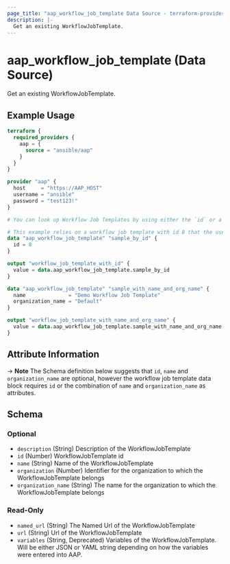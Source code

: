 ```yaml
---
page_title: "aap_workflow_job_template Data Source - terraform-provider-aap"
description: |-
  Get an existing WorkflowJobTemplate.
---
```


# aap_workflow_job_template (Data Source)

Get an existing WorkflowJobTemplate.


## Example Usage

```terraform
terraform {
  required_providers {
    aap = {
      source = "ansible/aap"
    }
  }
}

provider "aap" {
  host     = "https://AAP_HOST"
  username = "ansible"
  password = "test123!"
}

# You can look up Workflow Job Templates by using either the `id` or a combination of `name` and `organization_name`.

# This example relies on a workflow job template with id 8 that the user has access to.
data "aap_workflow_job_template" "sample_by_id" {
  id = 8
}

output "workflow_job_template_with_id" {
  value = data.aap_workflow_job_template.sample_by_id
}

data "aap_workflow_job_template" "sample_with_name_and_org_name" {
  name              = "Demo Workflow Job Template"
  organization_name = "Default"
}

output "workflow_job_template_with_name_and_org_name" {
  value = data.aap_workflow_job_template.sample_with_name_and_org_name
}
```


## Attribute Information

-> **Note** The Schema definition below suggests that `id`, `name` and `organization_name` are optional, however the workflow job template data block requires `id` or the combination of `name` and `organization_name` as attributes.

<!-- schema generated by tfplugindocs -->
## Schema

### Optional

- `description` (String) Description of the WorkflowJobTemplate
- `id` (Number) WorkflowJobTemplate id
- `name` (String) Name of the WorkflowJobTemplate
- `organization` (Number) Identifier for the organization to which the WorkflowJobTemplate belongs
- `organization_name` (String) The name for the organization to which the WorkflowJobTemplate belongs

### Read-Only

- `named_url` (String) The Named Url of the WorkflowJobTemplate
- `url` (String) Url of the WorkflowJobTemplate
- `variables` (String, Deprecated) Variables of the WorkflowJobTemplate. Will be either JSON or YAML string depending on how the variables were entered into AAP.
